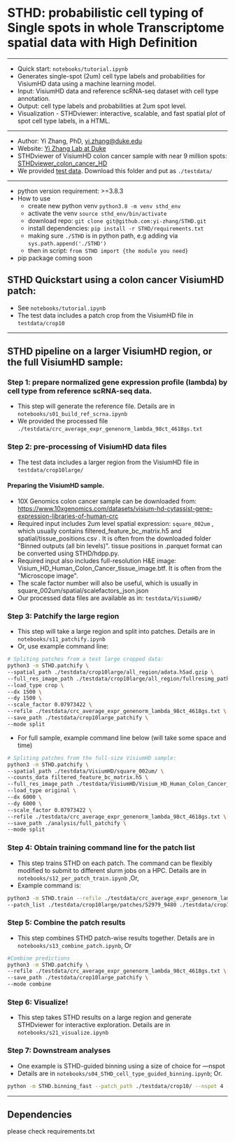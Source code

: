 # STHD: probabilistic cell typing of Single spots in whole Transcriptome spatial data with High Definition

---

- Quick start: `notebooks/tutorial.ipynb`
- Generates single-spot (2um) cell type labels and probabilities for VisiumHD data using a machine learning model.
- Input: VisiumHD data and reference scRNA-seq dataset with cell type annotation.
- Output: cell type labels and probabilities at 2um spot level.
- Visualization - STHDviewer: interactive, scalable, and fast spatial plot of spot cell type labels, in a HTML.

---

- Author: Yi Zhang, PhD, yi.zhang@duke.edu
- Website: [Yi Zhang Lab at Duke](https://yi-zhang-compbio-lab.github.io)
- STHDviewer of VisiumHD colon cancer sample with near 9 million spots: [STHDviewer_colon_cancer_HD](https://yi-zhang-compbio-lab.github.io/STHDviewer_colon_cancer_hd)
- We provided [test data](https://duke.box.com/v/yi-zhang-duke-sthd-test). Download this folder and put as `./testdata/`

---
- python version requirement: >=3.8.3
- How to use
  - create new python venv `python3.8 -m venv sthd_env`
  - activate the venv `source sthd_env/bin/activate`
  - download repo: `git clone git@github.com:yi-zhang/STHD.git`
  - install dependencies: `pip install -r STHD/requirements.txt`
  - making sure `./STHD` is in python path, e.g adding via `sys.path.append('./STHD')`
  - then in script: `from STHD import {the module you need}`
- pip package coming soon

## STHD Quickstart using a colon cancer VisiumHD patch:

- See `notebooks/tutorial.ipynb`
- The test data includes a patch crop from the VisiumHD file in `testdata/crop10`

---

## STHD pipeline on a larger VisiumHD region, or the full VisiumHD sample:

### Step 1: prepare normalized gene expression profile (lambda) by cell type from reference scRNA-seq data.

- This step will generate the reference file. Details are in  `notebooks/s01_build_ref_scrna.ipynb`
- We provided the processed file `./testdata/crc_average_expr_genenorm_lambda_98ct_4618gs.txt`

### Step 2: pre-processing of VisiumHD data files

- The test data includes a larger region from the VisiumHD file in `testdata/crop10large/`
  
#### Preparing the VisiumHD sample. 
- 10X Genomics colon cancer sample can be downloaded from: https://www.10xgenomics.com/datasets/visium-hd-cytassist-gene-expression-libraries-of-human-crc
- Required input includes 2um level spatial expression: `square_002um` , which usually contains filtered_feature_bc_matrix.h5 and spatial/tissue_positions.csv . It is often from the downloaded folder "Binned outputs (all bin levels)". tissue positions in .parquet format can be converted using STHD/hdpp.py.
- Required input also includes full-resolution H&E image: Visium_HD_Human_Colon_Cancer_tissue_image.btf. It is often from the "Microscope image".
- The scale factor number will also be useful, which is usually in square_002um/spatial/scalefactors_json.json
- Our processed data files are available as in: `testdata/VisiumHD/`

### Step 3: Patchify the large region

- This step will take a large region and split into patches. Details are in `notebooks/s11_patchify.ipynb`
- Or, use example command line:

```bash
# Spliting patches from a test large cropped data:
python3 -m STHD.patchify \
--spatial_path ./testdata/crop10large/all_region/adata.h5ad.gzip \
--full_res_image_path ./testdata/crop10large/all_region/fullresimg_path.json \
--load_type crop \
--dx 1500 \
--dy 1500 \
--scale_factor 0.07973422 \
--refile ./testdata/crc_average_expr_genenorm_lambda_98ct_4618gs.txt \
--save_path ./testdata/crop10large_patchify \
--mode split
```

- For full sample, example command line below (will take some space and time)

```bash
# Spliting patches from the full-size VisiumHD sample:
python3 -m STHD.patchify \
--spatial_path ./testdata/VisiumHD/square_002um/ \
--counts_data filtered_feature_bc_matrix.h5 \
--full_res_image_path ./testdata/VisiumHD/Visium_HD_Human_Colon_Cancer_tissue_image.btf \
--load_type original \
--dx 6000 \
--dy 6000 \
--scale_factor 0.07973422 \
--refile ./testdata/crc_average_expr_genenorm_lambda_98ct_4618gs.txt \
--save_path ./analysis/full_patchify \
--mode split
```

### Step 4: Obtain training command line for the patch list

- This step trains STHD on each patch. The command can be flexibly modified to submit to different slurm jobs on a HPC. Details are in  `notebooks/s12_per_patch_train.ipynb` ,Or,
- Example command is:

```bash
python3 -m STHD.train --refile ./testdata/crc_average_expr_genenorm_lambda_98ct_4618gs.txt \
--patch_list ./testdata/crop10large/patches/52979_9480 ./testdata/crop10large/patches/57479_9480 ./testdata/crop10large/patches/52979_7980 ./testdata/crop10large/patches/55979_7980 ./testdata/crop10large/patches/57479_7980 ./testdata/crop10large/patches/54479_9480 ./testdata/crop10large/patches/55979_9480 ./testdata/crop10large/patches/54479_7980
```

### Step 5: Combine the patch results

- This step combines STHD patch-wise results together. Details are in  `notebooks/s13_combine_patch.ipynb`, Or

```bash
#Combine predictions
python3 -m STHD.patchify \
--refile ./testdata/crc_average_expr_genenorm_lambda_98ct_4618gs.txt \
--save_path ./testdata/crop10large_patchify \
--mode combine
```

### Step 6: Visualize!

- This step takes STHD results on a large region and generate STHDviewer for interactive exploration. Details are in `notebooks/s21_visualize.ipynb`

### Step 7: Downstream analyses

- One example is STHD-guided binning using a size of choice for —nspot
- Details are in `notebooks/s04_STHD_cell_type_guided_binning.ipynb`; Or.

```bash
python -m STHD.binning_fast --patch_path ./testdata/crop10/ --nspot 4 --outfile ./testdata/crop10_STHDbin_nspot4.h5ad
```

---

## Dependencies

please check requirements.txt

